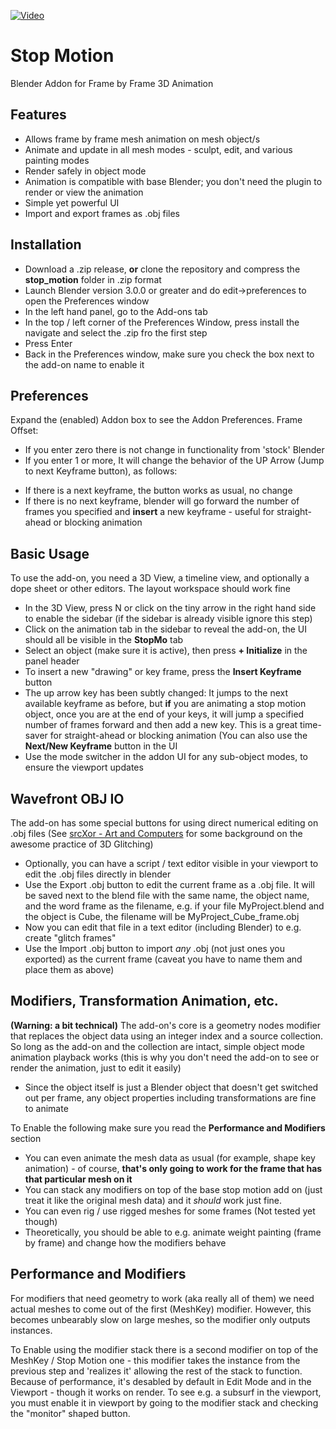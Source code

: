 [![Video](https://img.youtube.com/vi/iJ_brdBUCNA/maxresdefault.jpg)](https://youtu.be/iJ_brdBUCNA)


# Stop Motion
Blender Addon for Frame by Frame 3D Animation

## Features

* Allows frame by frame mesh animation on mesh object/s
* Animate and update in all mesh modes - sculpt, edit, and various painting modes
* Render safely in object mode
* Animation is compatible with base Blender; you don't need the plugin to render or view the animation
* Simple yet powerful UI
* Import and export frames as .obj files

## Installation

* Download a .zip release, **or** clone the repository and compress the **stop_motion** folder in .zip format
* Launch Blender version 3.0.0 or greater and do edit->preferences to open the Preferences window
* In the left hand panel, go to the Add-ons tab
* In the top / left corner of the Preferences Window, press install the navigate and select the .zip fro the first step
* Press Enter
* Back in the Preferences window, make sure you check the box next to the add-on name to enable it

## Preferences
Expand the (enabled) Addon box to see the Addon Preferences.
Frame Offset:

* If you enter zero there is not change in functionality from 'stock' Blender
* If you enter 1 or more, It will change the behavior of the UP Arrow (Jump to next Keyframe button), as follows:
 - If there is a next keyframe, the button works as usual, no change
 - If there is no next keyframe, blender will go forward the number of frames you specified and **insert** a new keyframe - useful for straight-ahead or blocking animation

## Basic Usage
To use the add-on, you need a 3D View, a timeline view, and optionally a dope sheet or other editors. The layout workspace should work fine

* In the 3D View, press N or click on the tiny arrow in the right hand side to enable the sidebar (if the sidebar is already visible ignore this step)
* Click on the animation tab in the sidebar to reveal the add-on, the UI should all be visible in the **StopMo** tab
* Select an object (make sure it is active), then press **+ Initialize** in the panel header
* To insert a new "drawing" or key frame, press the **Insert Keyframe** button
* The up arrow key has been subtly changed: It jumps to the next available keyframe as before, but **if** you are animating a stop motion object, once you are at the end of your keys, it will jump a specified number of frames forward and then add a new key. This is a great time-saver for straight-ahead or blocking animation (You can also use the **Next/New Keyframe** button in the UI
* Use the mode switcher in the addon UI for any sub-object modes, to ensure the viewport updates

## Wavefront OBJ IO
The add-on has some special buttons for using direct numerical editing on .obj files (See [srcXor - Art and Computers](https://www.srcxor.org/blog/3d-glitching/) for some background on the awesome practice of 3D Glitching)

* Optionally, you can have a script / text editor visible in your viewport to edit the .obj files directly in blender
* Use the Export .obj button to edit the current frame as a .obj file. It will be saved next to the blend file with the same name, the object name, and the word frame as the filename, e.g. if your file MyProject.blend and the object is Cube, the filename will be MyProject_Cube_frame.obj
* Now you can edit that file in a text editor (including Blender) to e.g. create "glitch frames"
* Use the Import .obj button to import *any* .obj (not just ones you exported) as the current frame (caveat you have to name them and place them as above)

## Modifiers, Transformation Animation, etc.
**(Warning: a bit technical)** The add-on's core is a geometry nodes modifier that replaces the object data using an integer index and a source collection. So long as the add-on and the collection are intact, simple object mode animation playback works (this is why you don't need the add-on to see or render the animation, just to edit it easily)

* Since the object itself is just a Blender object that doesn't get switched out per frame, any object properties including transformations are fine to animate

To Enable the following make sure you read the **Performance and Modifiers** section

* You can even animate the mesh data as usual (for example, shape key animation) - of course, **that's only going to work for the frame that has that particular mesh on it**
* You can stack any modifiers on top of the base stop motion add on (just treat it like the original mesh data) and it *should* work just fine.
* You can even rig / use rigged meshes for some frames (Not tested yet though)
* Theoretically, you should be able to e.g. animate weight painting (frame by frame) and change how the modifiers behave

## Performance and Modifiers

For modifiers that need geometry to work (aka really all of them) we need actual meshes to come out of the first (MeshKey) modifier. However, this becomes unbearably slow on large meshes, so the modifier only outputs instances.

To Enable using the modifier stack there is a second modifier on top of the MeshKey / Stop Motion one - this modifier takes the instance from the previous step and 'realizes it' allowing the rest of the stack to function. Because of performance, it's desabled by default in Edit Mode and in the Viewport - though it works on render. To see e.g. a subsurf in the viewport, you must enable it in viewport by going to the modifier stack and checking the "monitor" shaped button.


